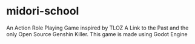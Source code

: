 # midori-school

An Action Role Playing Game inspired by TLOZ A Link to the Past and the only Open Source Genshin Killer. This game is made using Godot Engine
